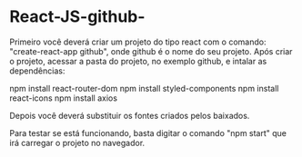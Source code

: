 # React-JS-github-
Primeiro você deverá criar um projeto do tipo react com o comando: "create-react-app github", onde github é o nome do seu projeto. Após criar o projeto, acessar a pasta do projeto, no exemplo github, e intalar as dependências:

npm install react-router-dom
npm install styled-components
npm install react-icons
npm install axios

Depois você deverá substituir os fontes criados pelos baixados.

Para testar se está funcionando, basta digitar o comando "npm start" que irá carregar o projeto no navegador.
